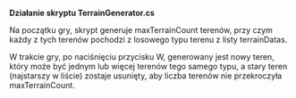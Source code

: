 **Działanie skryptu TerrainGenerator.cs**

  Na początku gry, skrypt generuje maxTerrainCount terenów, przy czym każdy z tych terenów pochodzi z losowego typu terenu z listy terrainDatas.

  W trakcie gry, po naciśnięciu przycisku W, generowany jest nowy teren, który może być jednym lub więcej terenów tego samego typu, a stary teren (najstarszy w liście) zostaje usunięty, aby liczba terenów nie przekroczyła maxTerrainCount.
